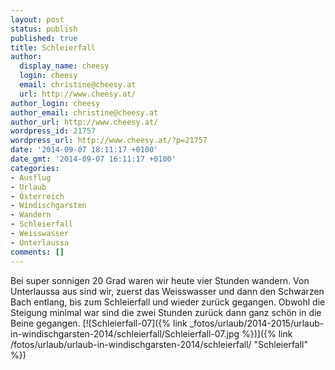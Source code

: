 ```yaml
---
layout: post
status: publish
published: true
title: Schleierfall
author:
  display_name: cheesy
  login: cheesy
  email: christine@cheesy.at
  url: http://www.cheesy.at/
author_login: cheesy
author_email: christine@cheesy.at
author_url: http://www.cheesy.at/
wordpress_id: 21757
wordpress_url: http://www.cheesy.at/?p=21757
date: '2014-09-07 18:11:17 +0100'
date_gmt: '2014-09-07 16:11:17 +0100'
categories:
- Ausflug
- Urlaub
- Österreich
- Windischgarsten
- Wandern
- Schleierfall
- Weisswasser
- Unterlaussa
comments: []
---
```

Bei super sonnigen 20 Grad waren wir heute vier Stunden wandern. Von Unterlaussa aus sind wir, zuerst das Weisswasser und dann den Schwarzen Bach entlang, bis zum Schleierfall und wieder zurück gegangen. Obwohl die Steigung minimal war sind die zwei Stunden zurück dann ganz schön in die Beine gegangen.
[![Schleierfall-07]({% link _fotos/urlaub/2014-2015/urlaub-in-windischgarsten-2014/schleierfall/Schleierfall-07.jpg %})]({% link /fotos/urlaub/urlaub-in-windischgarsten-2014/schleierfall/ "Schleierfall" %})
